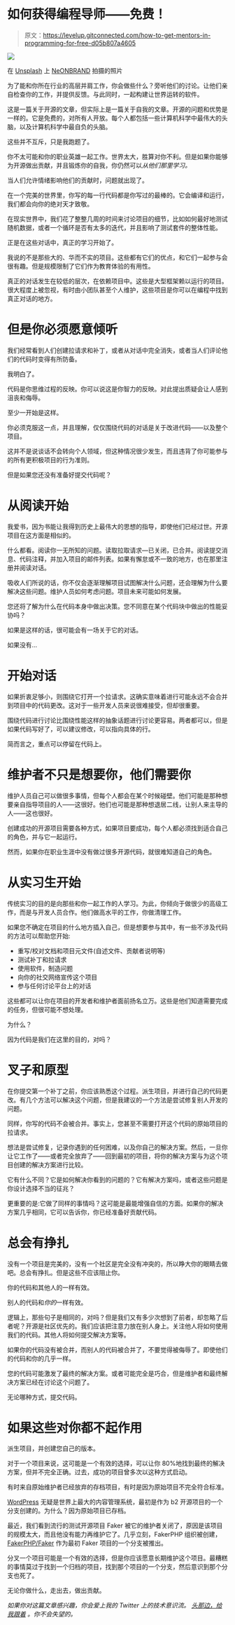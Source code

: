 # 如何获得编程导师——免费！

> 原文：<https://levelup.gitconnected.com/how-to-get-mentors-in-programming-for-free-d05b807a4605>

![](img/9d0da5bdc5be8c55a001ffeb4bd23800.png)

在 [Unsplash](https://unsplash.com?utm_source=medium&utm_medium=referral) 上 [NeONBRAND](https://unsplash.com/@neonbrand?utm_source=medium&utm_medium=referral) 拍摄的照片

为了能和你所在行业的高层并肩工作，你会做些什么？旁听他们的讨论。让他们亲自检查你的工作，并提供反馈。与此同时，一起构建让世界运转的软件。

这是一篇关于开源的文章，但实际上是一篇关于自我的文章。开源的问题和优势是一样的。它是免费的，对所有人开放。每个人都包括一些计算机科学中最伟大的头脑，以及计算机科学中最自负的头脑。

这些并不互斥，只是我跑题了。

你不太可能和你的职业英雄一起工作。世界太大，胜算对你不利。但是如果你能够为开源做出贡献，并且锻炼你的自我，你仍然可以*从他们那里学习。*

当人们允许情绪影响他们的贡献时，问题就出现了。

在一个完美的世界里，你写的每一行代码都是你写过的最棒的。它会编译和运行，我们都会向你的绝对天才致敬。

在现实世界中，我们花了整整几周的时间来讨论项目的细节，比如如何最好地测试随机数据，或者一个循环是否有太多的迭代，并且影响了测试套件的整体性能。

正是在这些对话中，真正的学习开始了。

我说的不是那些大的、华而不实的项目。这些都有它们的优点，和它们一起参与会很有趣。但是规模限制了它们作为教育体验的有用性。

真正的对话发生在较低的层次，在依赖项目中。这些是大型框架赖以运行的项目。很大程度上被忽视，有时由小团队甚至个人维护，这些项目是你可以在编程中找到真正对话的地方。

# 但是你必须愿意倾听

我们经常看到人们创建拉请求和补丁，或者从对话中完全消失，或者当人们评论他们的代码时变得有所防备。

我明白了。

代码是你思维过程的反映。你可以说这是你智力的反映。对此提出质疑会让人感到沮丧和侮辱。

至少一开始是这样。

你必须克服这一点，并且理解，仅仅围绕代码的对话是关于改进代码——以及整个项目。

这并不是说谈话不会转向个人领域，但这种情况很少发生，而且违背了你可能参与的所有更积极项目的行为准则。

但是如果您还没有准备好提交代码呢？

# 从阅读开始

我爱书，因为书能让我得到历史上最伟大的思想的指导，即使他们已经过世。开源项目在这方面是相似的。

什么都看。阅读你一无所知的问题。读取拉取请求—已关闭，已合并。阅读提交消息、代码注释，并加入项目的邮件列表。如果有懈怠或不一致的地方，也在那里注册并阅读对话。

吸收人们所说的话，你不仅会逐渐理解项目试图解决什么问题，还会理解为什么要解决这些问题。维护人员如何考虑问题。项目未来可能如何发展。

您还将了解为什么在代码本身中做出决策。您不同意在某个代码块中做出的性能妥协吗？

如果是这样的话，很可能会有一场关于它的对话。

如果没有…

# 开始对话

如果折衷足够小，则围绕它打开一个拉请求。这确实意味着进行可能永远不会合并到项目中的代码更改。这对于一些开发人员来说很难接受，但却很重要。

围绕代码进行讨论比围绕性能这样的抽象话题进行讨论更容易。两者都可以，但是如果代码写好了，可以建议修改，可以指向具体的行。

简而言之，重点可以停留在代码上。

# 维护者不只是想要你，他们需要你

维护人员自己可以做很多事情，但每个人都会在某个时候碰壁。他们可能是那种想要亲自指导项目的人——这很好。他们也可能是那种想退居二线，让别人来主导的人——这也很好。

创建成功的开源项目需要各种方式，如果项目要成功，每个人都必须找到适合自己的角色，并与它一起运行。

然而，如果你在职业生涯中没有做过很多开源代码，就很难知道自己的角色。

# 从实习生开始

传统实习的目的是向那些和你一起工作的人学习。为此，你倾向于做很少的高级工作，而是与开发人员合作。他们做高水平的工作，你做清理工作。

如果您不确定在项目的什么地方插入自己，但是想要参与其中，有一些不涉及代码的方法可以帮助您开始:

*   重写/校对文档和项目元文件(自述文件、贡献者说明等)
*   测试补丁和拉请求
*   使用软件，制造问题
*   向你的社交网络宣传这个项目
*   参与任何讨论平台上的对话

这些都可以让你在项目的开发者和维护者面前扬名立万。这些是他们知道需要完成的任务，但很可能不想处理。

为什么？

因为代码是我们在这里的目的，对吗？

# 叉子和原型

在你提交第一个补丁之前，你应该熟悉这个过程。派生项目，并进行自己的代码更改。有几个方法可以解决这个问题，但是我建议的一个方法是尝试修复别人开发的问题。

同样，你写的代码不会被合并。事实上，您甚至不需要打开这个代码的原始项目的拉请求。

想法是尝试修复，记录你遇到的任何困难，以及你自己的解决方案。然后，一旦你让它工作了——或者完全放弃了——回到最初的项目，将你的解决方案与为这个项目创建的解决方案进行比较。

它有什么不同？它是如何解决你看到的问题的？它有解决方案吗，或者这些问题是你设计选择不当的征兆？

更重要的是:它做了同样的事情吗？这可能是最能增强自信的方面。如果你的解决方案几乎相同，它可以告诉你，你已经准备好贡献代码。

# 总会有挣扎

没有一个项目是完美的，没有一个社区是完全没有冲突的，所以睁大你的眼睛去做吧。总会有挣扎。但是这些不应该阻止你。

你的代码和其他人的一样有效。

别人的代码和*你的*一样有效。

逻辑上，那些句子是相同的，对吗？但是我们又有多少次想到了前者，却忽略了后者呢？开源是社区优先的。我们应该把注意力放在别人身上。关注他人将如何使用我们的代码。其他人将如何提交解决方案等。

如果你的代码没有被合并，而别人的代码被合并了，不要觉得被侮辱了。即使他们的代码和你的几乎一样。

您的代码可能激发了最终的解决方案。或者可能完全是巧合，但是维护者和最终解决方案已经在讨论这个问题了。

无论哪种方式，提交代码。

# 如果这些对你都不起作用

派生项目，并创建您自己的版本。

对于一个项目来说，这可能是一个有效的选择，可以让你 80%地找到最终的解决方案，但并不完全正确。过去，成功的项目曾多次以这种方式启动。

有时来自原始维护者已经放弃的存档项目，有时是因为原始项目不完全符合标准。

[WordPress](https://core.trac.wordpress.org/) 无疑是世界上最大的内容管理系统，最初是作为 b2 开源项目的一个分支创建的。为什么？因为原始项目已存档。

最近，我们看到流行的测试开源项目 Faker 被它的维护者关闭了，原因是该项目的规模太大，而且他没有能力再维护它了。几乎立刻，FakerPHP 组织被创建， [FakerPHP/Faker](https://github.com/FakerPHP/Faker) 作为最初 Faker 项目的一个分支被推出。

分叉一个项目可能是一个有效的选择，但是你应该愿意长期维护这个项目。最糟糕的事情莫过于找到一个归档的项目，找到那个项目的一个分支，然后意识到那个分支也死了。

无论你做什么，走出去，做出贡献。

*如果你对这篇文章感兴趣，你会爱上我的 Twitter 上的技术意识流。* [*头那边，给我跟着*](https://twitter.com/n00bJackleCity) *。你不会失望的。*